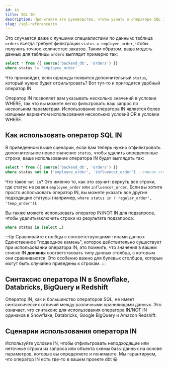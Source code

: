 ```yaml
---
id: in
title: SQL IN
description: Прочитайте это руководство, чтобы узнать о операторе SQL IN в dbt.
slug: /sql-reference/in
---
```


<head>
    <title>Работа с оператором SQL IN</title>
</head>

Это случается даже с лучшими специалистами по данным: таблица `orders` всегда требует фильтрации `status = employee_order`, чтобы получить точное количество заказов. Таким образом, ваша модель данных для таблицы `orders` выглядит примерно так:

```sql
select * from {{ source('backend_db', 'orders') }}
where status != 'employee_order'
```

Что произойдет, если однажды появится дополнительный `status`, который нужно будет отфильтровать? Вот тут-то и пригодится удобный оператор IN.

Оператор IN позволяет вам указывать несколько значений в условии WHERE, так что вы можете легко фильтровать ваш запрос по нескольким параметрам. Использование оператора IN является более изящным вариантом использования нескольких условий OR в условии WHERE.

## Как использовать оператор SQL IN

В приведенном выше сценарии, если вам теперь нужно отфильтровать дополнительное новое значение `status`, чтобы удалить определенные строки, ваше использование оператора IN будет выглядеть так:

```sql
select * from {{ source('backend_db', 'orders') }}
where status not in ('employee_order', 'influencer_order') --список статусов заказов для фильтрации
```

Что такое `not in`? Это именно то, как это звучит: вернуть все строки, где статус не равен `employee_order` или `influencer_order`. Если вы хотите просто использовать оператор IN, вы можете указать все другие подходящие статусы (например, `where status in ('regular_order', 'temp_order')`).

Вы также можете использовать оператор IN/NOT IN для подзапроса, чтобы удалить/включить строки из результата подзапроса:

```sql
where status in (select …)
```

:::tip Сравнивайте столбцы с соответствующими типами данных
Единственное "подводное камень", которое действительно существует при использовании оператора IN, это помнить, что значения в вашем списке IN **должны** соответствовать типу данных столбца, с которым они сравниваются. Это особенно важно для булевых столбцов, которые могут быть случайно приведены к строкам.
:::

## Синтаксис оператора IN в Snowflake, Databricks, BigQuery и Redshift

Оператор IN, как и большинство операторов SQL, не имеет синтаксических отличий между различными хранилищами данных. Это означает, что синтаксис для использования оператора IN/NOT IN одинаков в Snowflake, Databricks, Google BigQuery и Amazon Redshift.

## Сценарии использования оператора IN

Используйте условие IN, чтобы отфильтровать неподходящие или неточные строки из запроса или объекта схемы базы данных на основе параметров, которые вы определяете и понимаете. Мы гарантируем, что оператор IN есть где-то в вашем проекте dbt 😀